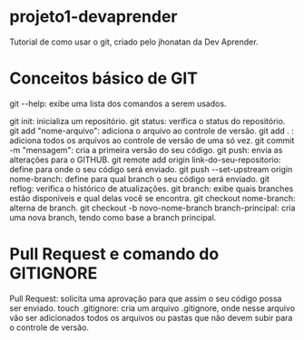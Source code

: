 # projeto1-devaprender
Tutorial de como usar o git, criado pelo jhonatan da Dev Aprender.

# Conceitos básico de GIT
<p>git --help: exibe uma lista dos comandos a serem usados.
<p>git init: inicializa um repositório.
git status: verifica o status do repositório.
git add "nome-arquivo": adiciona o arquivo ao controle de versão.
git add . : adiciona todos os arquivos ao controle de versão de uma só vez.
git commit -m "mensagem": cria a primeira versão do seu código.
git push: envia as alterações para o GITHUB.
git remote add origin link-do-seu-repositorio: define para onde o seu código será enviado.
git push --set-upstream origin nome-branch: define para qual branch o seu código será enviado.
git reflog: verifica o histórico de atualizações.
git branch: exibe quais branches estão disponíveis e qual delas você se encontra.
git checkout nome-branch: alterna de branch.
git checkout -b novo-nome-branch branch-principal: cria uma nova branch, tendo como base a branch principal.

# Pull Request e comando do GITIGNORE
Pull Request: solicita uma aprovação para que assim o seu código possa ser enviado.
touch .gitignore: cria um arquivo .gitignore, onde nesse arquivo vão ser adicionados todos os arquivos ou pastas que não devem subir para o controle de versão.
